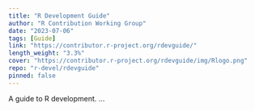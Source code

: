 ```yaml
---
title: "R Development Guide"
author: "R Contribution Working Group"
date: "2023-07-06"
tags: [Guide]
link: "https://contributor.r-project.org/rdevguide/"
length_weight: "3.3%"
cover: "https://contributor.r-project.org/rdevguide/img/Rlogo.png"
repo: "r-devel/rdevguide"
pinned: false
---
```


A guide to R development. ...
